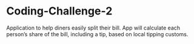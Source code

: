 # Coding-Challenge-2
Application to help diners easily split their bill. App will calculate each person’s share of the bill, including a tip, based on local tipping customs.
